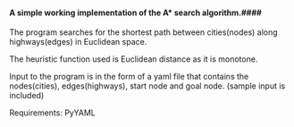 #### A simple working implementation of the A* search algorithm.####

The program searches for the shortest path between cities(nodes) along highways(edges) in Euclidean space.

The heuristic function used is Euclidean distance as it is monotone.

Input to the program is in the form of a yaml file that contains the nodes(cities), edges(highways), start node and goal node. (sample input is included)

Requirements:
PyYAML

